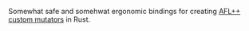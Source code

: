 Somewhat safe and somehwat ergonomic bindings for creating [AFL++](https://github.com/AFLplusplus/AFLplusplus) [custom mutators](https://github.com/AFLplusplus/AFLplusplus/blob/stable/docs/custom_mutators.md) in Rust.